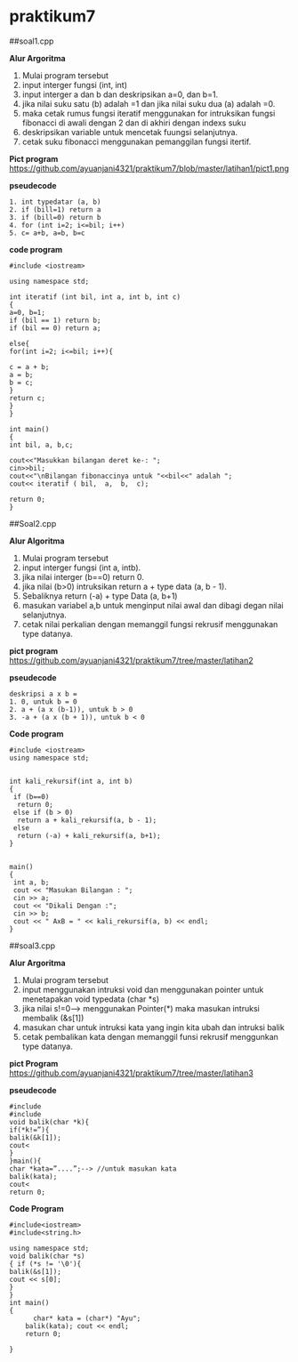 # praktikum7

##soal1.cpp 

**Alur Argoritma**

1. Mulai program tersebut
2. input interger fungsi (int, int)
3. input interger a dan b dan deskripsikan a=0, dan b=1.
4. jika nilai suku satu (b) adalah =1 dan jika nilai suku dua (a) adalah =0.
5. maka cetak rumus fungsi iteratif menggunakan for intruksikan fungsi fibonacci di awali dengan 2 dan di akhiri dengan indexs suku
6. deskripsikan variable untuk mencetak fuungsi selanjutnya.
7. cetak suku fibonacci menggunakan pemanggilan fungsi itertif.

**Pict program**
https://github.com/ayuanjani4321/praktikum7/blob/master/latihan1/pict1.png

**pseudecode**
```
1. int typedatar (a, b)
2. if (bill=1) return a
3. if (bill=0) return b
4. for (int i=2; i<=bil; i++)
5. c= a+b, a=b, b=c
```

**code program**
```
#include <iostream>

using namespace std;

int iteratif (int bil, int a, int b, int c)
{
a=0, b=1;
if (bil == 1) return b;
if (bil == 0) return a;

else{
for(int i=2; i<=bil; i++){

c = a + b;
a = b;
b = c;
}
return c;
}
}

int main()
{
int bil, a, b,c;

cout<<"Masukkan bilangan deret ke-: ";
cin>>bil;
cout<<"\nBilangan fibonaccinya untuk "<<bil<<" adalah ";
cout<< iteratif ( bil,  a,  b,  c);

return 0;
}
```

##Soal2.cpp

**Alur Algoritma**

1. Mulai program tersebut
2. input interger fungsi (int a, intb).
3. jika nilai interger (b==0) return 0.
4. jika nilai (b>0) intruksikan return a + type data (a, b - 1).
5. Sebaliknya return (-a) + type Data (a, b+1)
6. masukan variabel a,b untuk menginput nilai awal dan dibagi degan nilai selanjutnya.
7. cetak nilai perkalian dengan memanggil fungsi rekrusif menggunakan type datanya.

**pict program**
https://github.com/ayuanjani4321/praktikum7/tree/master/latihan2

**pseudecode**
```
deskripsi a x b =
1. 0, untuk b = 0
2. a + (a x (b-1)), untuk b > 0
3. -a + (a x (b + 1)), untuk b < 0
```

**Code program**
```
#include <iostream>
using namespace std;


int kali_rekursif(int a, int b)
{
 if (b==0)
  return 0;
 else if (b > 0)
  return a + kali_rekursif(a, b - 1);
 else
  return (-a) + kali_rekursif(a, b+1);
}


main()
{
 int a, b;
 cout << "Masukan Bilangan : ";
 cin >> a;
 cout << "Dikali Dengan :";
 cin >> b;
 cout << " AxB = " << kali_rekursif(a, b) << endl;
}
```

##soal3.cpp 

**Alur Argoritma**

1. Mulai program tersebut
2. input menggunakan intruksi void dan menggunakan pointer untuk menetapakan void typedata (char *s)
3. jika nilai s!=0--> menggunakan Pointer(*) maka masukan intruksi membalik (&s[1])
4. masukan char untuk intruksi kata yang ingin kita ubah dan intruksi balik
5. cetak pembalikan kata dengan memanggil funsi rekrusif menggunkan type datanya.

**pict Program**
https://github.com/ayuanjani4321/praktikum7/tree/master/latihan3

**pseudecode**
```
#include
#include
void balik(char *k){
if(*k!=”){
balik(&k[1]);
cout<
}
}main(){
char *kata=”....”;--> //untuk masukan kata
balik(kata);
cout<
return 0;
```

**Code Program**
```
#include<iostream>
#include<string.h>

using namespace std;
void balik(char *s)
{ if (*s != '\0'){
balik(&s[1]);
cout << s[0];
}
}
int main()
{
      char* kata = (char*) "Ayu";
    balik(kata); cout << endl;
    return 0;

}
```
